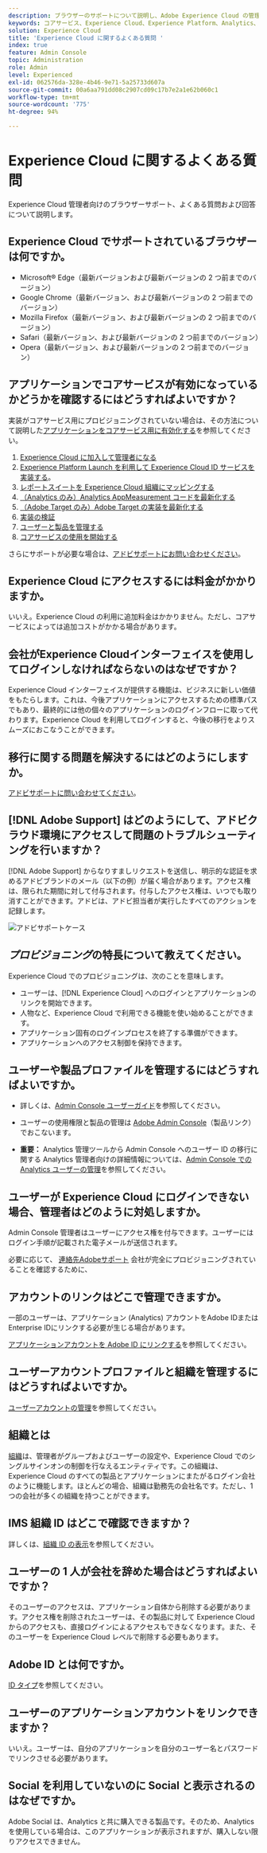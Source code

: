 ```yaml
---
description: ブラウザーのサポートについて説明し、Adobe Experience Cloud の管理者向けに回答されたよくある質問を取得します。
keywords: コアサービス、Experience Cloud、Experience Platform、Analytics、Target、ユーザー管理。
solution: Experience Cloud
title: 'Experience Cloud に関するよくある質問 '
index: true
feature: Admin Console
topic: Administration
role: Admin
level: Experienced
exl-id: 062576da-328e-4b46-9e71-5a25733d607a
source-git-commit: 00a6aa791dd08c2907cd09c17b7e2a1e62b060c1
workflow-type: tm+mt
source-wordcount: '775'
ht-degree: 94%

---
```


# Experience Cloud に関するよくある質問

Experience Cloud 管理者向けのブラウザーサポート、よくある質問および回答について説明します。

## Experience Cloud でサポートされているブラウザーは何ですか。

* Microsoft® Edge（最新バージョンおよび最新バージョンの 2 つ前までのバージョン）
* Google Chrome（最新バージョン、および最新バージョンの 2 つ前までのバージョン）
* Mozilla Firefox（最新バージョン、および最新バージョンの 2 つ前までのバージョン）
* Safari（最新バージョン、および最新バージョンの 2 つ前までのバージョン）
* Opera（最新バージョン、および最新バージョンの 2 つ前までのバージョン）

## アプリケーションでコアサービスが有効になっているかどうかを確認するにはどうすればよいですか？

実装がコアサービス用にプロビジョニングされていない場合は、その方法について説明した[アプリケーションをコアサービス用に有効化する](core-services.md#concept_07ED1D5C64234E77976E6D572E78FB9C)を参照してください。

1. [Experience Cloud に加入して管理者になる](core-services.md#section_2423F0BD3DF642658103310EE5EA6154)
1. [Experience Platform Launch を利用して Experience Cloud ID サービスを実装する](https://experienceleague.adobe.com/docs/experience-platform/tags/get-started/quick-start.html?lang=ja)。
1. [レポートスイートを Experience Cloud 組織にマッピングする](core-services.md#concept_apg_zq2_rw)
1. [（Analytics のみ）Analytics AppMeasurement コードを最新化する](core-services.md#section_1798D9D0F05C47E29816AC4EEB9A0913)
1. [（Adobe Target のみ）Adobe Target の実装を最新化する](core-services.md#section_C2F4493C7A36406DAE2266B429A4BD24)
1. [実装の検証](core-services.md#section_E641782A0F4F44AF8C9C91216BE330D5)
1. [ユーザーと製品を管理する](core-services.md#section_B6E95F4E0E12483CB9DA99CBC0C5A4AF)
1. [コアサービスの使用を開始する](core-services.md#section_960C06093623462E8EA247B3E97274A1)

さらにサポートが必要な場合は、[アドビサポートにお問い合わせください](https://experienceleague.adobe.com/?support-solution=General&amp;lang=ja#support)。

## Experience Cloud にアクセスするには料金がかかりますか。

いいえ。Experience Cloud の利用に追加料金はかかりません。ただし、コアサービスによっては追加コストがかかる場合があります。

## 会社がExperience Cloudインターフェイスを使用してログインしなければならないのはなぜですか？

Experience Cloud インターフェイスが提供する機能は、ビジネスに新しい価値をもたらします。これは、今後アプリケーションにアクセスするための標準パスでもあり、最終的には他の個々のアプリケーションのログインフローに取って代わります。Experience Cloud を利用してログインすると、今後の移行をよりスムーズにおこなうことができます。

## 移行に関する問題を解決するにはどのようにしますか。

[アドビサポートに問い合わせてください](https://experienceleague.adobe.com/?support-solution=General#support)。

## [!DNL Adobe Support] はどのようにして、アドビクラウド環境にアクセスして問題のトラブルシューティングを行いますか？

 [!DNL Adobe Support] からなりすましリクエストを送信し、明示的な認証を求めるアドビブランドのメール（以下の例）が届く場合があります。アクセス権は、限られた期間に対して付与されます。付与したアクセス権は、いつでも取り消すことができます。アドビは、アドビ担当者が実行したすべてのアクションを記録します。

![アドビサポートケース](assets/support-email.png)

## _プロビジョニング_&#x200B;の特長について教えてください。

Experience Cloud でのプロビジョニングは、次のことを意味します。

* ユーザーは、[!DNL Experience Cloud] へのログインとアプリケーションのリンクを開始できます。
* 人物など、Experience Cloud で利用できる機能を使い始めることができます。
* アプリケーション固有のログインプロセスを終了する準備ができます。
* アプリケーションへのアクセス制御を保持できます。

## ユーザーや製品プロファイルを管理するにはどうすればよいですか。

* 詳しくは、[Admin Console ユーザーガイド](https://helpx.adobe.com/jp/enterprise/admin-guide.html)を参照してください。

* ユーザーの使用権限と製品の管理は [Adobe Admin Console](https://adminconsole.adobe.com/enterprise)（製品リンク）でおこないます。

* **重要：** Analytics 管理ツールから Admin Console へのユーザー ID の移行に関する Analytics 管理者向けの詳細情報については、[Admin Console での Analytics ユーザーの管理](https://experienceleague.adobe.com/docs/analytics/admin/user-product-management/migrate-users/c-migration-tool.html?lang=ja)を参照してください。

## ユーザーが Experience Cloud にログインできない場合、管理者はどのように対処しますか。

Admin Console 管理者はユーザーにアクセス権を付与できます。ユーザーにはログイン手順が記載された電子メールが送信されます。

必要に応じて、 [連絡先Adobeサポート](https://experienceleague.adobe.com/?support-solution=General#support) 会社が完全にプロビジョニングされていることを確認するために、

## アカウントのリンクはどこで管理できますか。

一部のユーザーは、アプリケーション (Analytics) アカウントをAdobe IDまたはEnterprise IDにリンクする必要が生じる場合があります。

[アプリケーションアカウントを Adobe ID にリンクする](organizations.md#task_FD389E78640848919E247AC5E95B8369)を参照してください。

## ユーザーアカウントプロファイルと組織を管理するにはどうすればよいですか。

[ユーザーアカウントの管理](organizations.md#topic_C31CB834F109465A82ED57FF0563B3F1)を参照してください。

## 組織とは

[組織](organizations.md)は、管理者がグループおよびユーザーの設定や、Experience Cloud でのシングルサインオンの制御を行なえるエンティティです。この組織は、Experience Cloud のすべての製品とアプリケーションにまたがるログイン会社のように機能します。ほとんどの場合、組織は勤務先の会社名です。ただし、1 つの会社が多くの組織を持つことができます。

## IMS 組織 ID はどこで確認できますか？

詳しくは、[組織 ID の表示](organizations.md)を参照してください。

## ユーザーの 1 人が会社を辞めた場合はどうすればよいですか？

そのユーザーのアクセスは、アプリケーション自体から削除する必要があります。アクセス権を削除されたユーザーは、その製品に対して Experience Cloud からのアクセスも、直接ログインによるアクセスもできなくなります。また、そのユーザーを Experience Cloud レベルで削除する必要もあります。

## Adobe ID とは何ですか。

[ID タイプ](https://helpx.adobe.com/jp/enterprise/using/identity.html)を参照してください。

## ユーザーのアプリケーションアカウントをリンクできますか？

いいえ。ユーザーは、自分のアプリケーションを自分のユーザー名とパスワードでリンクさせる必要があります。

## Social を利用していないのに Social と表示されるのはなぜですか。

Adobe Social は、Analytics と共に購入できる製品です。そのため、Analytics を使用している場合は、このアプリケーションが表示されますが、購入しない限りアクセスできません。
